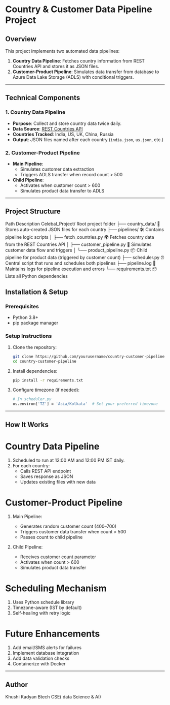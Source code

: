 #  Country & Customer Data Pipeline Project

##  Overview
This project implements two automated data pipelines:
1. **Country Data Pipeline**: Fetches country information from REST Countries API and stores it as JSON files.
2. **Customer-Product Pipeline**: Simulates data transfer from database to Azure Data Lake Storage (ADLS) with conditional triggers.

---

##  Technical Components

### 1. Country Data Pipeline
- **Purpose**: Collect and store country data twice daily.
- **Data Source**: [REST Countries API](https://restcountries.com/v3.1/name/{name})
- **Countries Tracked**: India, US, UK, China, Russia
- **Output**: JSON files named after each country (`india.json`, `us.json`, etc.)

### 2. Customer-Product Pipeline
- **Main Pipeline**:
  - Simulates customer data extraction
  - Triggers ADLS transfer when record count > 500
- **Child Pipeline**:
  - Activates when customer count > 600
  - Simulates product data transfer to ADLS
 
---

##  Project Structure
Path	Description
Celebal_Project/	Root project folder
├── country_data/	🧾 Stores auto-created JSON files for each country
├── pipelines/	🛠️ Contains pipeline logic scripts
│ ├── fetch_countries.py	🌍 Fetches country data from the REST Countries API
│ ├── customer_pipeline.py	👥 Simulates customer data flow and triggers
│ └── product_pipeline.py	📦 Child pipeline for product data (triggered by customer count)
├── scheduler.py	⏰ Central script that runs and schedules both pipelines
├── pipeline.log	📜 Maintains logs for pipeline execution and errors
└── requirements.txt	📦 Lists all Python dependencies


##  Installation & Setup

### Prerequisites
- Python 3.8+
- pip package manager

### Setup Instructions
1. Clone the repository:
   ```bash
   git clone https://github.com/yourusername/country-customer-pipeline.git
   cd country-customer-pipeline
   ```
2. Install dependencies:
   ```bash
   pip install -r requirements.txt
   ```
3. Configure timezone (if needed):
   ```bash
   # In scheduler.py
   os.environ['TZ'] = 'Asia/Kolkata'  # Set your preferred timezone
   ```
---

## How It Works
# Country Data Pipeline
1. Scheduled to run at 12:00 AM and 12:00 PM IST daily.
2. For each country:
   - Calls REST API endpoint
   - Saves response as JSON
   - Updates existing files with new data

# Customer-Product Pipeline
1. Main Pipeline:
   - Generates random customer count (400–700)
   - Triggers customer data transfer when count > 500
   - Passes count to child pipeline

2. Child Pipeline:
   - Receives customer count parameter
   - Activates when count > 600
   - Simulates product data transfer

# Scheduling Mechanism
1. Uses Python schedule library
2. Timezone-aware (IST by default)
3. Self-healing with retry logic

# Future Enhancements
1. Add email/SMS alerts for failures
2. Implement database integration
3. Add data validation checks
4. Containerize with Docker

---

## Author
Khushi Kadyan
Btech CSE( data Science & AI)
